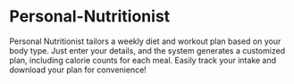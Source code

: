 # Personal-Nutritionist
Personal Nutritionist tailors a weekly diet and workout plan based on your body type. Just enter your details, and the system generates a customized plan, including calorie counts for each meal. Easily track your intake and download your plan for convenience!
